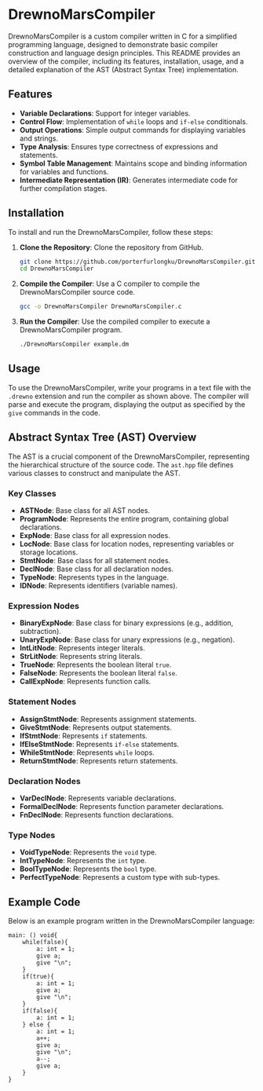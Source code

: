 # DrewnoMarsCompiler

DrewnoMarsCompiler is a custom compiler written in C for a simplified programming language, designed to demonstrate basic compiler construction and language design principles. This README provides an overview of the compiler, including its features, installation, usage, and a detailed explanation of the AST (Abstract Syntax Tree) implementation.

## Features

- **Variable Declarations**: Support for integer variables.
- **Control Flow**: Implementation of `while` loops and `if-else` conditionals.
- **Output Operations**: Simple output commands for displaying variables and strings.
- **Type Analysis**: Ensures type correctness of expressions and statements.
- **Symbol Table Management**: Maintains scope and binding information for variables and functions.
- **Intermediate Representation (IR)**: Generates intermediate code for further compilation stages.

## Installation

To install and run the DrewnoMarsCompiler, follow these steps:

1. **Clone the Repository**: Clone the repository from GitHub.
   ```sh
   git clone https://github.com/porterfurlongku/DrewnoMarsCompiler.git
   cd DrewnoMarsCompiler

2. **Compile the Compiler**: Use a C compiler to compile the DrewnoMarsCompiler source code.
   ```sh
   gcc -o DrewnoMarsCompiler DrewnoMarsCompiler.c
3. **Run the Compiler**:  Use the compiled compiler to execute a DrewnoMarsCompiler program.
   ```sh
   ./DrewnoMarsCompiler example.dm

## Usage

To use the DrewnoMarsCompiler, write your programs in a text file with the `.drewno` extension and run the compiler as shown above. The compiler will parse and execute the program, displaying the output as specified by the `give` commands in the code.


## Abstract Syntax Tree (AST) Overview

The AST is a crucial component of the DrewnoMarsCompiler, representing the hierarchical structure of the source code. The `ast.hpp` file defines various classes to construct and manipulate the AST.

### Key Classes

- **ASTNode**: Base class for all AST nodes.
- **ProgramNode**: Represents the entire program, containing global declarations.
- **ExpNode**: Base class for all expression nodes.
- **LocNode**: Base class for location nodes, representing variables or storage locations.
- **StmtNode**: Base class for all statement nodes.
- **DeclNode**: Base class for all declaration nodes.
- **TypeNode**: Represents types in the language.
- **IDNode**: Represents identifiers (variable names).

### Expression Nodes

- **BinaryExpNode**: Base class for binary expressions (e.g., addition, subtraction).
- **UnaryExpNode**: Base class for unary expressions (e.g., negation).
- **IntLitNode**: Represents integer literals.
- **StrLitNode**: Represents string literals.
- **TrueNode**: Represents the boolean literal `true`.
- **FalseNode**: Represents the boolean literal `false`.
- **CallExpNode**: Represents function calls.

### Statement Nodes

- **AssignStmtNode**: Represents assignment statements.
- **GiveStmtNode**: Represents output statements.
- **IfStmtNode**: Represents `if` statements.
- **IfElseStmtNode**: Represents `if-else` statements.
- **WhileStmtNode**: Represents `while` loops.
- **ReturnStmtNode**: Represents return statements.

### Declaration Nodes

- **VarDeclNode**: Represents variable declarations.
- **FormalDeclNode**: Represents function parameter declarations.
- **FnDeclNode**: Represents function declarations.

### Type Nodes

- **VoidTypeNode**: Represents the `void` type.
- **IntTypeNode**: Represents the `int` type.
- **BoolTypeNode**: Represents the `bool` type.
- **PerfectTypeNode**: Represents a custom type with sub-types.

## Example Code

Below is an example program written in the DrewnoMarsCompiler language:

```drewno
main: () void{
    while(false){
        a: int = 1;
        give a;
        give "\n";
    }
    if(true){
        a: int = 1;
        give a;
        give "\n";
    }
    if(false){
        a: int = 1;
    } else {
        a: int = 1;
        a++;
        give a;
        give "\n";
        a--;
        give a;
    }
}


